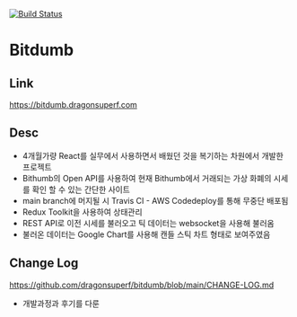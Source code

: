 [![Build Status](https://travis-ci.com/dragonsuperf/kakao-cloud-portfolio.svg?branch=main)](https://travis-ci.com/dragonsuperf/kakao-cloud-portfolio)
# Bitdumb

## Link
https://bitdumb.dragonsuperf.com

## Desc
- 4개월가량 React를 실무에서 사용하면서 배웠던 것을 복기하는 차원에서 개발한 프로젝트
- Bithumb의 Open API를 사용하여 현재 Bithumb에서 거래되는 가상 화폐의 시세를 확인 할 수 있는 간단한 사이트
- main branch에 머지될 시 Travis CI - AWS Codedeploy를 통해 무중단 배포됨
- Redux Toolkit을 사용하여 상태관리
- REST API로 이전 시세를 불러오고 틱 데이터는 websocket을 사용해 불러옴
- 불러온 데이터는 Google Chart를 사용해 캔들 스틱 차트 형태로 보여주였음


## Change Log
https://github.com/dragonsuperf/bitdumb/blob/main/CHANGE-LOG.md
- 개발과정과 후기를 다룬 
